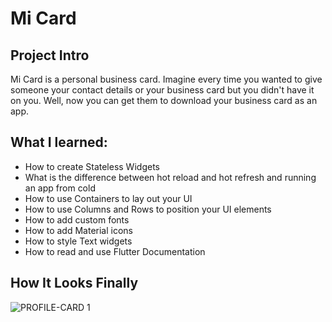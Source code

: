 # Mi Card

## Project Intro

Mi Card is a personal business card. Imagine every time you wanted to give someone your contact details or your business card but you didn't have it on you. Well, now you can get them to download your business card as an app.

## What I learned:

* How to create Stateless Widgets
* What is the difference between hot reload and hot refresh and running an app from cold
* How to use Containers to lay out your UI
* How to use Columns and Rows to position your UI elements
* How to add custom fonts
* How to add Material icons
* How to style Text widgets
* How to read and use Flutter Documentation


## How It Looks Finally
![PROFILE-CARD 1](https://user-images.githubusercontent.com/78846281/113273852-ad2fc380-92fa-11eb-8052-117000d6f564.gif)
